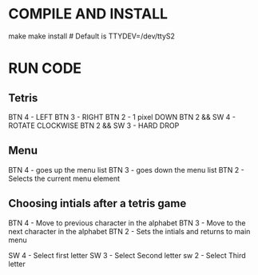 # COMPILE AND INSTALL
make
make install # Default is TTYDEV=/dev/ttyS2

# RUN CODE

## Tetris
BTN 4 - LEFT
BTN 3 - RIGHT
BTN 2 - 1 pixel DOWN
BTN 2 && SW 4 - ROTATE CLOCKWISE
BTN 2 && SW 3 - HARD DROP

## Menu
BTN 4 - goes up the menu list
BTN 3 - goes down the menu list
BTN 2 - Selects the current menu element

## Choosing intials after a tetris game
BTN 4 - Move to previous character in the alphabet
BTN 3 - Move to the next character in the alphabet
BTN 2 - Sets the intials and returns to main menu

SW 4 - Select first letter
SW 3 - Select Second letter
sw 2 - Select Third letter
